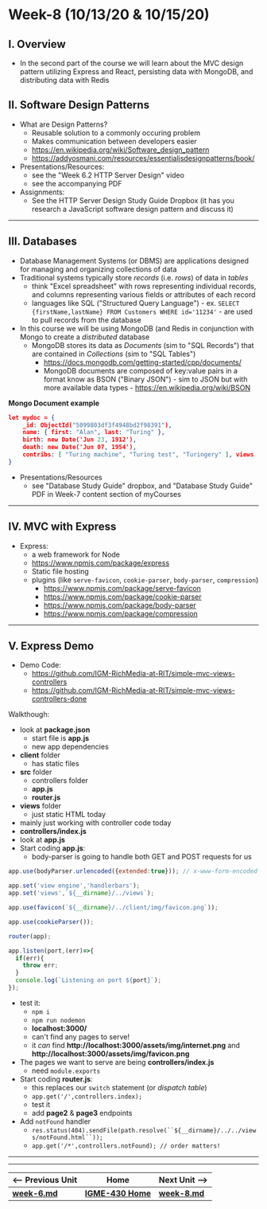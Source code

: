 # Week-8 (10/13/20 & 10/15/20)

## I. Overview 

- In the second part of the course we will learn about the MVC design pattern utilizing Express and React, persisting data with MongoDB, and distributing data with Redis

## II. Software Design Patterns

- What are Design Patterns?
  - Reusable solution to a commonly occuring problem
  - Makes communication between developers easier
  - https://en.wikipedia.org/wiki/Software_design_pattern
  - https://addyosmani.com/resources/essentialjsdesignpatterns/book/
- Presentations/Resources:
  - see the "Week 6.2 HTTP Server Design" video
  - see the accompanying PDF 
- Assignments:
  - See the HTTP Server Design Study Guide Dropbox (it has you research a JavaScript software design pattern and discuss it)

<hr>

## III. Databases
  - Database Management Systems (or DBMS) are applications designed for managing and organizing collections of data
  - Traditional systems typically store *records* (i.e. *rows*) of data in *tables*
    - think "Excel spreadsheet" with rows representing individual records, and columns representing various fields or attributes of each record
    - languages like SQL ("Structured Query Language") - ex. `SELECT {firstName,lastName} FROM Customers WHERE id='11234'` - are used to pull records from the database
  - In this course we will be using MongoDB (and Redis in conjunction with Mongo to create a *distributed* database
    - MongoDB stores its data as *Documents* (sim to "SQL Records") that are contained in *Collections* (sim to "SQL Tables")
      - https://docs.mongodb.com/getting-started/cpp/documents/
      - MongoDB documents are composed of key:value pairs in a format know as BSON ("Binary JSON") - sim to JSON but with more available data types - https://en.wikipedia.org/wiki/BSON
      
   **Mongo Document example**
 
```json
let mydoc = {
    _id: ObjectId("5099803df3f4948bd2f98391"),
    name: { first: "Alan", last: "Turing" },
    birth: new Date('Jun 23, 1912'),
    death: new Date('Jun 07, 1954'),
    contribs: [ "Turing machine", "Turing test", "Turingery" ], views : NumberLong(1250000)
}
```
 
- Presentations/Resources
  - see "Database Study Guide" dropbox, and "Database Study Guide" PDF in Week-7 content section of myCourses
 
<hr>

## IV. MVC with Express

- Express:
  - a web framework for Node
  - https://www.npmjs.com/package/express
  - Static file hosting
  - plugins (like `serve-favicon`, `cookie-parser`, `body-parser`, `compression`)
    - https://www.npmjs.com/package/serve-favicon
    - https://www.npmjs.com/package/cookie-parser
    - https://www.npmjs.com/package/body-parser
    - https://www.npmjs.com/package/compression
    
<hr>

## V. Express Demo
- Demo Code:
  - https://github.com/IGM-RichMedia-at-RIT/simple-mvc-views-controllers
  - https://github.com/IGM-RichMedia-at-RIT/simple-mvc-views-controllers-done

Walkthough:
- look at **package.json**
  - start file is **app.js**
  - new app dependencies
- **client** folder
  - has static files
- **src** folder
  - controllers folder
  - **app.js**
  - **router.js**
- **views** folder
  - just static HTML today
- mainly just working with controller code today
- **controllers/index.js**
- look at **app.js**
- Start coding **app.js**:
  - body-parser is going to handle both GET and POST requests for us
  
```js
app.use(bodyParser.urlencoded({extended:true})); // x-www-form-encoded & value=true&number=10

app.set('view engine','handlerbars');
app.set('views',`${__dirname}/../views`);

app.use(favicon(`${__dirname}/../client/img/favicon.png`));

app.use(cookieParser());

router(app);

app.listen(port,(err)=>{
  if(err){
    throw err;
  }
  console.log(`Listening on port ${port}`);
});
```

- test it:
  - `npm i`
  - `npm run nodemon`
  - **localhost:3000/**
  - can't find any pages to serve!
  - it *can* find **http://localhost:3000/assets/img/internet.png** and **http://localhost:3000/assets/img/favicon.png**
- The pages we want to serve are being  **controllers/index.js**
  - need `module.exports`
- Start coding **router.js**:
  - this replaces our `switch` statement (or *dispatch table*)
  - `app.get('/',controllers.index);`
  - test it
  - add **page2** & **page3** endpoints
- Add `notFound` handler
  - `res.status(404).sendFile(path.resolve(``${__dirname}/../../views/notFound.html``));`
  - `app.get('/*',controllers.notFound); // order matters!`

 

<hr><hr>  

| <-- Previous Unit | Home | Next Unit -->
| --- | --- | --- 
| [**week-6.md**](week-6.md)  |  [**IGME-430 Home**](../README.md) | [**week-8.md**](week-8.md)
